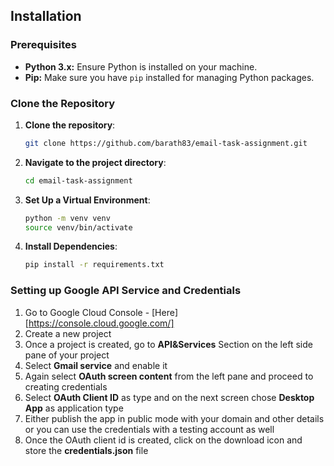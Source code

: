 ## Installation

### Prerequisites

- **Python 3.x:** Ensure Python is installed on your machine.
- **Pip:** Make sure you have `pip` installed for managing Python packages.

### Clone the Repository

1. **Clone the repository**:
   ```bash
   git clone https://github.com/barath83/email-task-assignment.git
2. **Navigate to the project directory**:
   ```bash
   cd email-task-assignment
3. **Set Up a Virtual Environment**:
   ```bash
   python -m venv venv
   source venv/bin/activate
4. **Install Dependencies**:
   ```bash
   pip install -r requirements.txt


### Setting up Google API Service and Credentials

1. Go to Google Cloud Console - [Here][https://console.cloud.google.com/]
2. Create a new project
3. Once a project is created, go to **API&Services** Section on the left side pane of your project
4. Select **Gmail service** and enable it
5. Again select **OAuth screen content** from the left pane and proceed to creating credentials
6. Select **OAuth Client ID** as type and on the next screen chose **Desktop App** as application type
7. Either publish the app in public mode with your domain and other details or you can use the credentials with a testing account as well
8. Once the OAuth client id is created, click on the download icon and store the **credentials.json** file
